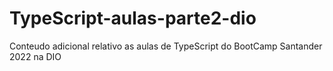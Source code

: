 # TypeScript-aulas-parte2-dio
Conteudo adicional relativo as aulas de TypeScript do BootCamp Santander 2022 na DIO
